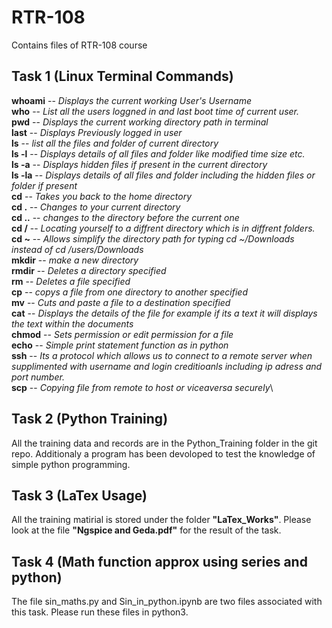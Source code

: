 # RTR-108
Contains files of RTR-108 course

## Task 1 (Linux Terminal Commands)

**whoami** -- *Displays the current working User's Username*\
**who**    -- *List all the users loggned in and last boot time of current user.*\
**pwd**    -- *Displays the current working directory path in terminal*\
**last**   -- *Displays Previously logged in user*\
**ls**     -- *list all the files and folder of current directory*\
**ls -l**  -- *Displays details of all files and folder like modified time size etc.*\
**ls -a**  -- *Displays hidden files if present in the current directory*\
**ls -la** -- *Displays details of all files and folder including the hidden files or folder if present*\
**cd**     -- *Takes you back to the home directory*\
**cd .**   -- *Changes to your current directory*\
**cd ..**  -- *changes to the directory before the current one*\
**cd /**   -- *Locating yourself to a diffrent directory which is in diffrent folders.*\
**cd ~**   -- *Allows simplify the directory path for typing cd ~/Downloads instead of cd /users/Downloads*\
**mkdir**  -- *make a new directory*\
**rmdir**  -- *Deletes a directory specified*\
**rm**     -- *Deletes a file specified*\
**cp**     -- *copys a file from one directory to another specified*\
**mv**     -- *Cuts and paste a file to a destination specified*\
**cat**    -- *Displays the details of the file for example if its a text it will displays the text within the documents*\
**chmod**  -- *Sets permission or edit permission for a file*\
**echo**   -- *Simple print statement function as in python*\
**ssh**    -- *Its a protocol which allows us to connect to a remote server when supplimented with username and login creditioanls including ip adress and port number.*\
**scp**    -- *Copying file from remote to host or viceaversa securely*\

## Task 2 (Python Training)

All the training data and records are in the Python_Training folder in the git repo. Additionaly a program has been devoloped to test the knowledge of simple python programming.

## Task 3 (LaTex Usage)

All the training matirial is stored under the folder **"LaTex_Works"**. Please look at the file **"Ngspice and Geda.pdf"** for the result of the task.

## Task 4 (Math function approx using series and python)

The file sin_maths.py and Sin_in_python.ipynb are two files associated with this task. Please run these files in python3.

